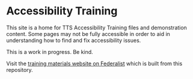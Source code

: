 # Accessibility Training

This site is a home for TTS Accessibility Training files and demonstration content. Some pages may not be fully accessible in order to aid in understanding how to find and fix accessibility issues.

This is a work in progress. Be kind.

Visit the [training materials website on Federalist](https://federalist-cdbb29d2-ba92-4bd6-8d52-6cfe6965fd9f.app.cloud.gov/site/gsa/tts-a11y-guild/) which is built from this repository.
